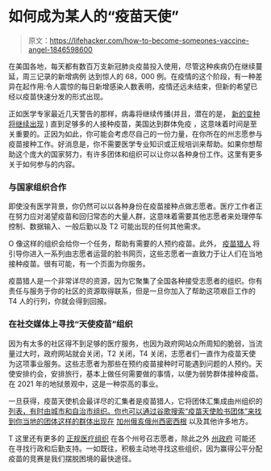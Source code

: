 # 如何成为某人的“疫苗天使”

> 原文：<https://lifehacker.com/how-to-become-someones-vaccine-angel-1846598600>

在美国各地，每天都有数百万支新冠肺炎疫苗投入使用，尽管这种疾病仍在继续蔓延，周三记录的新增病例 达到惊人的 68，000 例。在疫情的这个阶段，有一种差异在起作用:令人震惊的每日新增感染人数表明，疫情还远未结束，但新的希望已经以疫苗快速分发的形式出现。



正如医学专家最近几天警告的那样，病毒将继续传播(并且，潜在的是， [新的变种将继续出现](https://www.bbc.com/news/science-environment-55404988) ) 直到足够多的人接种疫苗，美国达到群体免疫 ，这意味着时间是至关重要的。正因为如此，你可能会考虑尽自己的一份力量，在你所在的州志愿参与疫苗接种工作。好消息是，你不需要医学专业知识或正规培训来帮助。如果你想帮助这个庞大的国家努力，有许多团体和组织可以让你以各种身份工作。这里有更多关于如何参与的内容。

### 与国家组织合作

即使没有医学背景，你仍然可以以各种身份在疫苗接种点做志愿者。医疗工作者正在努力应对渴望疫苗和回归常态的大量人群，这意味着需要其他志愿者来处理停车控制、数据输入、一般后勤以及 T2 可能出现的任何其他需求。

O 像这样的组织会给你一个任务，帮助有需要的人预约疫苗。此外， [疫苗猎人](https://www.vaccinehunter.org/#faq1) 将引导你进入一系列由志愿者运营的脸书网页，这些志愿者一直致力于让人们在当地接种疫苗。很有可能，有一个页面为你服务。

疫苗猎人是一个非常详尽的资源，因为它聚集了全国各种接受志愿者的组织。你有责任与服务于你的社区的资源取得联系，但是一旦你加入了帮助这项艰巨工作的 T4 人的行列，你就会得到回报。

### 在社交媒体上寻找“天使疫苗”组织

因为有太多的社区得不到足够的医疗服务，也因为政府网站众所周知的脆弱，当流量过大时，政府网站就会关闭，T2 关闭，T4 关闭，志愿者们一直作为疫苗天使为这项事业服务。这些志愿者为那些在预约疫苗接种时可能遇到问题的人预约。天使安排约会，安排旅行，基本上做任何需要做的事情，以便为弱势群体接种疫苗。在 2021 年的地狱景观中，这是一种崇高的事业。

一旦获得，疫苗天使机会最详尽的汇集者是疫苗猎人，它将团体汇集成由州组织的 [列表，有时由城市和自治市组织。你也可以通过谷歌搜索“疫苗天使脸书团体”来找到你当地的团体这样的群体出现在](https://www.vaccinehunter.org/#faq1) [加州](https://californiahealthline.org/news/article/vaccine-altruism-volunteers-find-appointments-for-others/)[俄亥俄州](https://www.facebook.com/vaccinequeens)[西密西根](https://www.facebook.com/groups/westmichiganvaccinehunters/?ref=share) 以及其他许多地方。

T 这里还有更多的 [正规医疗组织](https://www.scripps.org/coronavirus-covid-19/vaccine-volunteers) 在各个州号召志愿者，除此之外 [州政府](https://www.mass.gov/covid-19-relief-volunteer-opportunities-requesting-volunteers) 可能还在寻找行政和后勤支持。一如既往，积极主动地寻找这些组织，因为赢得公平分配疫苗的竞赛是我们摆脱困境的最快途径。
